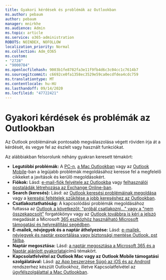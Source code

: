 ```yaml
---
title: Gyakori kérdések és problémák az Outlookban
ms.author: pebaum
author: pebaum
manager: mnirkhe
ms.audience: Admin
ms.topic: article
ms.service: o365-administration
ROBOTS: NOINDEX, NOFOLLOW
localization_priority: Normal
ms.collection: Adm_O365
ms.custom:
- "2728"
- "9000784"
ms.openlocfilehash: 9003b1fe8782fa3e11f9fb4d6c3c04cc1c7614b7
ms.sourcegitcommit: c6692ce0fa1358ec3529e59ca0ecdfdea4cdc759
ms.translationtype: MT
ms.contentlocale: hu-HU
ms.lasthandoff: 09/14/2020
ms.locfileid: "47722421"
---
```

# <a name="outlook-common-issues-and-resolutions"></a>Gyakori kérdések és problémák az Outlookban

Az Outlook problémáinak pontosabb megválaszolása végett röviden írja át a kérdését, és vegye fel az észlelt vagy használt funkciókat.

Az alábbiakban felsorolunk néhány gyakran keresett témakört:

- **Legutóbbi problémák:**  A  [PC-n](https://support.office.com/article/ecf61305-f84f-4e13-bb73-95a214ac1230),  [a Mac Outlookban](https://support.office.com/article/54afa5e3-db38-422a-9d94-3b55330ded8e)  vagy az  [Outlook Mobile](https://support.office.com/article/a264ef01-9c88-48fb-9285-7017e4f31f02)-ban a legújabb problémák megoldásához keresse fel a megfelelő cikkeket a javítások és kerülő megoldásokért.
- **Fiókok:**  Lásd:  [e-mail-fiók felvétele az Outlookba](https://support.office.com/article/6e27792a-9267-4aa4-8bb6-c84ef146101b)  vagy  [felhasználói postaládák létrehozása az Exchange Online-ban](https://docs.microsoft.com/Exchange/recipients-in-exchange-online/create-user-mailboxes).
- **Search (keresés):**  Lásd: az  [Outlook keresési problémáinak megoldása](https://support.office.com/article/2556b11f-f4d8-46be-b0a7-de33a3f4f066)  vagy a  [keresési feltételek szűkítése a jobb kereséshez az Outlookban](https://support.office.com/article/D824D1E9-A255-4C8A-8553-276FB895A8DA).
- **Csatlakoztathatóság:**  A kapcsolódási problémák megoldásához futtassa az  [Outlook a következőt: "próbál csatlakozni..." vagy a "nem összekapcsolt"](https://aka.ms/SaRA-OutlookDisconnect)  forgatókönyv vagy az  [Outlook továbbra is kéri a jelszó](https://aka.ms/SaRA-OutlookPwdPrompt)  megadását a Microsoft  [365 eszközhöz használható Microsoft támogatási és helyreállítási segédben](https://diagnostics.outlook.com/#/).
- **E-mailek, névjegyek és a naptár áthelyezése:**  Lásd:  [e-mailek, névjegyek és naptár exportálása vagy biztonsági mentése Outlook. pst fájlba](https://support.office.com/article/14252b52-3075-4e9b-be4e-ff9ef1068f91).
- **Naptár megosztása:**  Lásd:  [a naptár megosztása a Microsoft 365 és a](https://support.office.com/article/b576ecc3-0945-4d75-85f1-5efafb8a37b4)  [Naptár ajánlott gyakorlatai](https://support.office.com/article/D93F72D3-2361-4E0D-8D6A-5C4939C17F39)című témakört.
- **Kapcsolatfelvétel az Outlook Mac vagy az Outlook Mobile támogatási szolgálatával:**  Lásd:  [az App beszerzése Súgó az iOS és az Android](https://support.office.com/article/218a22d1-9fa5-4889-b689-de1c63493243)  rendszerhez készült Outlookhoz, illetve Kapcsolatfelvétel az  [ügyfélszolgálattal a Mac Outlookban](https://support.office.com/article/d0410177-8e65-4487-93f7-206a3a3d71a8).
